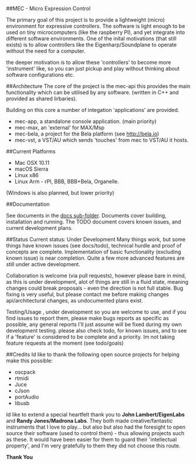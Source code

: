 ##MEC - Micro Expression Control

The primary goal of this project is to provide a lightweight (micro) environment for expressive controllers. The software is light enough to be used on tiny microcomputers (like the raspberry PI), and yet integrate into different software environments.
One of the inital motivations (that still exists) is to allow controllers like the Eigenharp/Soundplane to operate without the need for a computer.

the deeper motivation is to allow these 'controllers' to become more 'instrument' like, so you can just pickup and play without thinking about software configurations etc.

##Architecture
The core of the project is the mec-api this provides the main functionality which can be utilised by any software. (written in C++ and provided as shared lirbaries).

Building on this core a number of integation 'applications' are provided.

- mec-app,  a standalone console application. (main priority)
- mec-max,  an 'external' for MAX/Msp 
- mec-bela, a project for the Bela platform (see http://bela.io)  
- mec-vst,  a VST/AU which sends 'touches' from mec to VST/AU it hosts.


##Current Platforms

- Mac OSX 10.11
- macOS Sierra
- Linux x86
- Linux Arm  - rPI, BBB, BBB+Bela, Organelle.

(Windows is also planned, but lower priority)


##Documentation

See documents in the [docs sub-folder](/docs).
Documents cover building, installation and running.
The TODO document covers known issues, and current development plans.

##Status
Current status: Under Development
Many things work, but some things have known issues (see docs/todo), technical hurdle and proof of concepts are complete. Implementation of basic functionality (excluding known issue) is near completion.
Quite a few more advanced features are still under active development.

Collaboration is welcome (via pull requests), however please bare in mind, as this is under development, alot of things are still in a fluid state, meaning changes could break proposals - even the direction is not full stable. 
Bug fixing is very useful, but please contact me before making changes api/architectural changes, as undocumented plans exist.

Testing/Usage , under development so you are welcome to use, and if you find issues to report them, please make bugs reports as specific as possible, any general reports I'll just assume will be fixed during my own development testing.
please also check todo, for known issues, and to see if a 'feature' is considered to be complete and a priority.
Im not taking feature requests at the moment (see todo/goals)


##Credits
Id like to thank the following open source projects for helping make this possible:
- oscpack
- rtmidi
- Juce
- cJson
- portAudio 
- libusb

Id like to extend a special heartfelt thank you to **John Lambert/EigenLabs** and **Randy Jones/Madrona Labs**. 
They both made creative/fantastic instruments that I love to play... but also but also had the foresight to open source  their software (used to control them) - thus allowing projects such as these.  It would have been easier for them to guard their 'intellectual property', and I'm very gratefully to them they did not choose this route. 

**Thank You**



